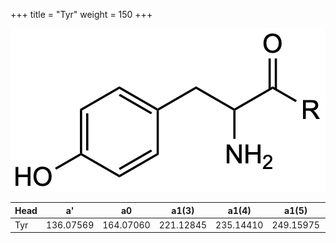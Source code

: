 +++
title = "Tyr"
weight = 150
+++

![](/img/Tyr.png?classes=border)

| Head           | a'        | a0        | a1(3)     | a1(4)     | a1(5)     | a1(Asn)   |
|----------------|-----------|-----------|-----------|-----------|-----------|-----------|
| Tyr            | 136.07569 | 164.07060 | 221.12845 | 235.14410 | 249.15975 | 278.11353 |